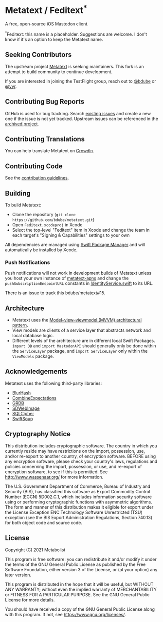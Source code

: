 # Metatext / Feditext<sup>*</sup>

A free, open-source iOS Mastodon client.

<sup>*</sup>Feditext: this name is a placeholder. Suggestions are welcome. I don't know if it's an option to keep the Metatext name.

## Seeking Contributors

The upstream project [Metatext](https://github.com/metabolist/metatext) is seeking maintainers.
This fork is an attempt to build community to continue development.

If you are interested in joining the TestFlight group,
reach out to
[@bdube](https://gotgoat.com/@bdube)
or
[@vyr](https://demon.social/@vyr).

## Contributing Bug Reports

GitHub is used for bug tracking.
Search [existing issues](https://github.com/bdube/metatext/issues) and create a new one if the issue is not yet tracked.
Upstream issues can be referenced in the [archived project](https://github.com/metabolist/metatext/issues).

## Contributing Translations

You can help translate Metatext on [CrowdIn](https://crowdin.com/project/metatext).

## Contributing Code

See the [contribution guidelines](https://github.com/metabolist/metatext/blob/main/CONTRIBUTING.md).

## Building

To build Metatext:

- Clone the repository (`git clone https://github.com/bdube/metatext.git`)
- Open `Feditext.xcodeproj` in Xcode
- Select the top-level "Feditext" item in Xcode and change the team in each target's "Signing & Capabilities" settings to your own

All dependencies are managed using [Swift Package Manager](https://swift.org/package-manager) and will automatically be installed by Xcode.

### Push Notifications

Push notifications will not work in development builds of Metatext unless you host your own instance of [metatext-apns](https://github.com/metabolist/metatext-apns) and change the `pushSubscriptionEndpointURL` constants in [IdentityService.swift](https://github.com/metabolist/metatext/blob/main/ServiceLayer/Sources/ServiceLayer/Services/IdentityService.swift) to its URL.

There is an issue to track this bdube/metatext#15.

## Architecture

- Metatext uses the [Model–view–viewmodel (MVVM) architectural pattern](https://en.wikipedia.org/wiki/Model–view–viewmodel).
- View models are clients of a service layer that abstracts network and local database logic.
- Different levels of the architecture are in different local Swift Packages. `import DB` and `import MastodonAPI` should generally only be done within the `ServiceLayer` package, and `import ServiceLayer` only within the `ViewModels` package.

## Acknowledgements

Metatext uses the following third-party libraries:

- [BlurHash](https://github.com/woltapp/blurhash)
- [CombineExpectations](https://github.com/groue/CombineExpectations)
- [GRDB](https://github.com/groue/GRDB.swift)
- [SDWebImage](https://github.com/SDWebImage/SDWebImage)
- [SQLCipher](https://github.com/sqlcipher/sqlcipher)
- [SwiftSoup](https://github.com/scinfu/SwiftSoup)

## Cryptography Notice

This distribution includes cryptographic software. The country in which you currently reside may have restrictions on the import, possession, use, and/or re-export to another country, of encryption software.
BEFORE using any encryption software, please check your country's laws, regulations and policies concerning the import, possession, or use, and re-export of encryption software, to see if this is permitted.
See <http://www.wassenaar.org/> for more information.

The U.S. Government Department of Commerce, Bureau of Industry and Security (BIS), has classified this software as Export Commodity Control Number (ECCN) 5D002.C.1, which includes information security software using or performing cryptographic functions with asymmetric algorithms.
The form and manner of this distribution makes it eligible for export under the License Exception ENC Technology Software Unrestricted (TSU) exception (see the BIS Export Administration Regulations, Section 740.13) for both object code and source code.

## License

Copyright (C) 2021 Metabolist

This program is free software: you can redistribute it and/or modify it under the terms of the GNU General Public License as published by the Free Software Foundation, either version 3 of the License, or (at your option) any later version.

This program is distributed in the hope that it will be useful, but WITHOUT ANY WARRANTY; without even the implied warranty of MERCHANTABILITY or FITNESS FOR A PARTICULAR PURPOSE.  See the GNU General Public License for more details.

You should have received a copy of the GNU General Public License along with this program.  If not, see <https://www.gnu.org/licenses/>.
